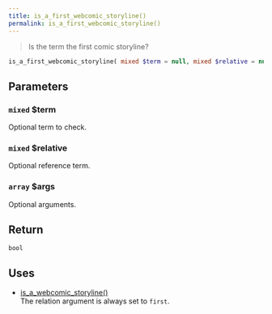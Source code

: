```yaml
---
title: is_a_first_webcomic_storyline()
permalink: is_a_first_webcomic_storyline()
---
```


> Is the term the first comic storyline?

```php
is_a_first_webcomic_storyline( mixed $term = null, mixed $relative = null, array $args = [] ) : bool
```

## Parameters

### `mixed` $term
Optional term to check.

### `mixed` $relative
Optional reference term.

### `array` $args
Optional arguments.

## Return

`bool`

## Uses
- [is_a_webcomic_storyline()](is_a_webcomic_storyline())  
The relation argument is always set to
`first`.
